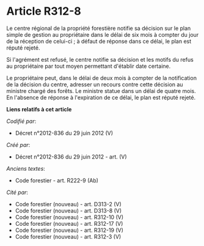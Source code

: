 # Article R312-8

Le centre régional de la propriété forestière notifie sa décision sur le plan simple de gestion au propriétaire dans le délai
de six mois à compter du jour de la réception de celui-ci ; à défaut de réponse dans ce délai, le plan est réputé rejeté.

Si l'agrément est refusé, le centre notifie sa décision et les motifs du refus au propriétaire par tout moyen permettant
d'établir date certaine.

Le propriétaire peut, dans le délai de deux mois à compter de la notification de la décision du centre, adresser un recours
contre cette décision au ministre chargé des forêts. Le ministre statue dans un délai de quatre mois. En l'absence de réponse
à l'expiration de ce délai, le plan est réputé rejeté.

**Liens relatifs à cet article**

_Codifié par_:

  - Décret n°2012-836 du 29 juin 2012 (V)

_Créé par_:

  - Décret n°2012-836 du 29 juin 2012 - art. (V)

_Anciens textes_:

  - Code forestier - art. R222-9 (Ab)

_Cité par_:

  - Code forestier (nouveau) - art. D313-2 (V)
  - Code forestier (nouveau) - art. D313-8 (V)
  - Code forestier (nouveau) - art. R312-10 (V)
  - Code forestier (nouveau) - art. R312-17 (V)
  - Code forestier (nouveau) - art. R312-19 (V)
  - Code forestier (nouveau) - art. R312-3 (V)
